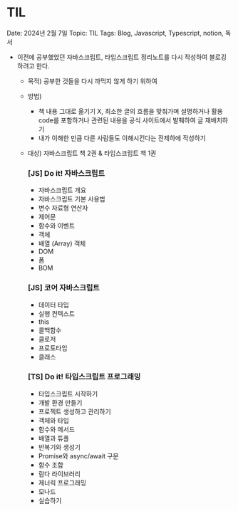 # TIL

Date: 2024년 2월 7일
Topic: TIL
Tags: Blog, Javascript, Typescript, notion, 독서

- 이전에 공부했었던 자바스크립트, 타입스크립트 정리노트를 다시 작성하여 블로깅하려고 한다.
    - 목적) 공부한 것들을 다시 까먹지 않게 하기 위하여
    
    - 방법)
        - 책 내용 그대로 옮기기 X, 최소한 글의 흐름을 맞춰가며 설명하거나 활용 code를 포함하거나 관련된 내용을 공식 사이트에서 발췌하여 글 재배치하기
        - 내가 이해한 만큼 다른 사람들도 이해시킨다는 전제하에 작성하기
        
    - 대상) 자바스크립트 책 2권 & 타입스크립트 책 1권
        
        ### [JS] Do it! 자바스크립트
        
        - 자바스크립트 개요
        - 자바스크립트 기본 사용법
        - 변수 자료형 연산자
        - 제어문
        - 함수와 이벤트
        - 객체
        - 배열 (Array) 객체
        - DOM
        - 폼
        - BOM
        
        ### [JS] 코어 자바스크립트
        
        - 데이터 타입
        - 실행 컨텍스트
        - this
        - 콜백함수
        - 클로저
        - 프로토타입
        - 클래스
        
        ### [TS] Do it! 타입스크립트 프로그래밍
        
        - 타입스크립트 시작하기
        - 개발 환경 만들기
        - 프로젝트 생성하고 관리하기
        - 객체와 타입
        - 함수와 메서드
        - 배열과 튜플
        - 반복기와 생성기
        - Promise와 async/await 구문
        - 함수 조합
        - 람다 라이브러리
        - 제너릭 프로그래밍
        - 모나드
        - 실습하기